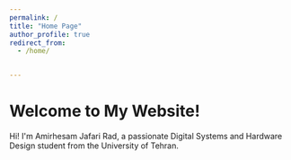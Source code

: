 ```yaml
---
permalink: /
title: "Home Page"
author_profile: true
redirect_from: 
  - /home/


---
```



# Welcome to My Website! 
 Hi! I'm Amirhesam Jafari Rad, a passionate Digital Systems and Hardware Design student from the University of Tehran. 

